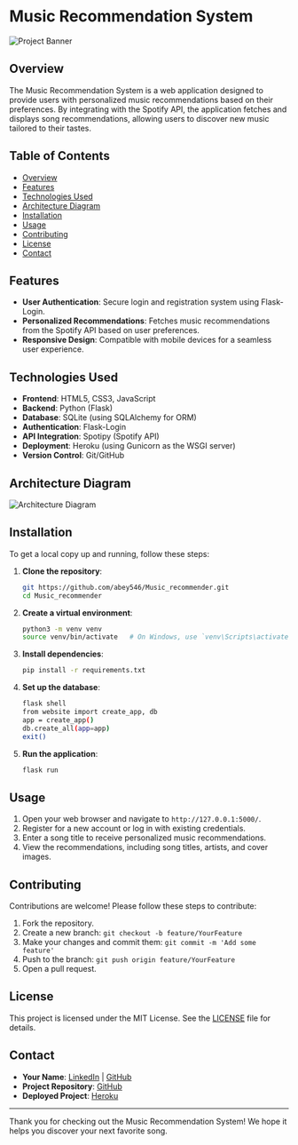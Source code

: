 # Music Recommendation System

![Project Banner](https://via.placeholder.com/800x300?text=Music+Recommendation+System)

## Overview

The Music Recommendation System is a web application designed to provide users with personalized music recommendations based on their preferences. By integrating with the Spotify API, the application fetches and displays song recommendations, allowing users to discover new music tailored to their tastes.

## Table of Contents

- [Overview](#overview)
- [Features](#features)
- [Technologies Used](#technologies-used)
- [Architecture Diagram](#architecture-diagram)
- [Installation](#installation)
- [Usage](#usage)
- [Contributing](#contributing)
- [License](#license)
- [Contact](#contact)

## Features

- **User Authentication**: Secure login and registration system using Flask-Login.
- **Personalized Recommendations**: Fetches music recommendations from the Spotify API based on user preferences.
- **Responsive Design**: Compatible with mobile devices for a seamless user experience.

## Technologies Used

- **Frontend**: HTML5, CSS3, JavaScript
- **Backend**: Python (Flask)
- **Database**: SQLite (using SQLAlchemy for ORM)
- **Authentication**: Flask-Login
- **API Integration**: Spotipy (Spotify API)
- **Deployment**: Heroku (using Gunicorn as the WSGI server)
- **Version Control**: Git/GitHub

## Architecture Diagram

![Architecture Diagram](https://via.placeholder.com/800x300?text=Architecture+Diagram)

## Installation

To get a local copy up and running, follow these steps:

1. **Clone the repository**:
    ```bash
    git https://github.com/abey546/Music_recommender.git
    cd Music_recommender
    ```

2. **Create a virtual environment**:
    ```bash
    python3 -m venv venv
    source venv/bin/activate   # On Windows, use `venv\Scripts\activate`
    ```

3. **Install dependencies**:
    ```bash
    pip install -r requirements.txt
    ```

4. **Set up the database**:
    ```bash
    flask shell
    from website import create_app, db
    app = create_app()
    db.create_all(app=app)
    exit()
    ```

5. **Run the application**:
    ```bash
    flask run
    ```

## Usage

1. Open your web browser and navigate to `http://127.0.0.1:5000/`.
2. Register for a new account or log in with existing credentials.
3. Enter a song title to receive personalized music recommendations.
4. View the recommendations, including song titles, artists, and cover images.

## Contributing

Contributions are welcome! Please follow these steps to contribute:

1. Fork the repository.
2. Create a new branch: `git checkout -b feature/YourFeature`
3. Make your changes and commit them: `git commit -m 'Add some feature'`
4. Push to the branch: `git push origin feature/YourFeature`
5. Open a pull request.

## License

This project is licensed under the MIT License. See the [LICENSE](LICENSE) file for details.

## Contact

- **Your Name**: [LinkedIn](https://www.linkedin.com/in/abey-abdi) | [GitHub](https://github.com/abey546)
- **Project Repository**: [GitHub](https://github.com/abey546/Music_recommender.git)
- **Deployed Project**: [Heroku](http://yourproject.herokuapp.com/)

---

Thank you for checking out the Music Recommendation System! We hope it helps you discover your next favorite song.


